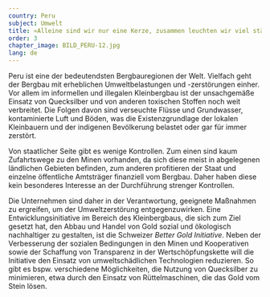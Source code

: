 ```yaml
---
country: Peru
subject: Umwelt
title: «Alleine sind wir nur eine Kerze, zusammen leuchten wir viel stärker»
order: 3
chapter_image: BILD_PERU-12.jpg
lang: de
---
```

<div class="content" markdown="1">
Peru ist eine der bedeutendsten Bergbauregionen der Welt. Vielfach geht der Bergbau mit erheblichen Umweltbelastungen und -zerstörungen einher. Vor allem im informellen und illegalen Kleinbergbau ist der unsachgemäße Einsatz von Quecksilber und von anderen toxischen Stoffen noch weit verbreitet. Die Folgen davon sind verseuchte Flüsse und Grundwasser, kontaminierte Luft und Böden, was die Existenzgrundlage der lokalen Kleinbauern und der indigenen Bevölkerung belastet oder gar für immer zerstört.

Von staatlicher Seite gibt es wenige Kontrollen. Zum einen sind kaum Zufahrtswege zu den Minen vorhanden, da sich diese meist in abgelegenen ländlichen Gebieten befinden, zum anderen profitieren der Staat und einzelne öffentliche Amtsträger finanziell vom Bergbau. Daher haben diese kein besonderes Interesse an der Durchführung strenger Kontrollen.

Die Unternehmen sind daher in der Verantwortung, geeignete Maßnahmen zu ergreifen, um der Umweltzerstörung entgegenzuwirken. Eine Entwicklungsinitiative im Bereich des Kleinbergbaus, die sich zum Ziel gesetzt hat, den Abbau und Handel von Gold sozial und ökologisch nachhaltiger zu gestalten, ist die Schweizer _Better Gold Initiative_. Neben der Verbesserung der sozialen Bedingungen in den Minen und Kooperativen sowie der Schaffung von Transparenz in der Wertschöpfungskette will die Initiative den Einsatz von umweltschädlichen Technologien reduzieren. So gibt es bspw. verschiedene Möglichkeiten, die Nutzung von Quecksilber zu minimieren, etwa durch den Einsatz von Rüttelmaschinen, die das Gold vom Stein lösen.
</div>
